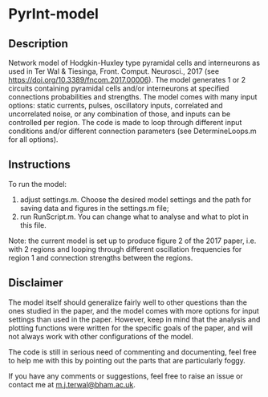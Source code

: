 # PyrInt-model

## Description
Network model of Hodgkin-Huxley type pyramidal cells and interneurons as used in Ter Wal & Tiesinga, Front. Comput. Neurosci., 2017 (see https://doi.org/10.3389/fncom.2017.00006). The model generates 1 or 2 circuits containing  pyramidal cells and/or interneurons at specified connections probabilities and strengths. The model comes with many input options: static currents, pulses, oscillatory inputs, correlated and uncorrelated noise, or any combination of those, and inputs can be controlled per region. The code is made to loop through different input conditions and/or different connection parameters (see DetermineLoops.m for all options).

## Instructions
To run the model:
1. adjust settings.m. Choose the desired model settings and the path for saving data and figures in the settings.m file;
2. run RunScript.m. You can change what to analyse and what to plot in this file.

Note: the current model is set up to produce figure 2 of the 2017 paper, i.e. with 2 regions and looping through different oscillation frequencies for region 1 and connection strengths between the regions.

## Disclaimer
The model itself should generalize fairly well to other questions than the ones studied in the paper, and the model comes with more options for input settings than used in the paper. However, keep in mind that the analysis and plotting functions were written for the specific goals of the paper, and will not always work with other configurations of the model.

The code is still in serious need of commenting and documenting, feel free to help me with this by pointing out the parts that are particularly foggy. 

If you have any comments or suggestions, feel free to raise an issue or contact me at m.j.terwal@bham.ac.uk.
